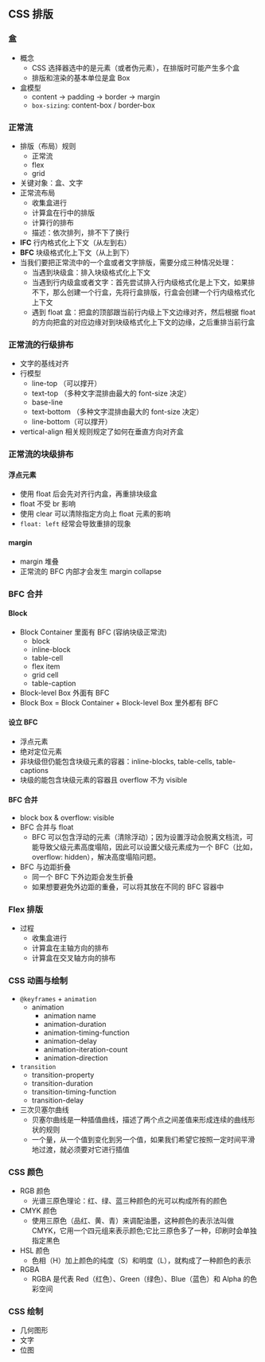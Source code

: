 ## CSS 排版

### 盒

- 概念
  - CSS 选择器选中的是元素（或者伪元素），在排版时可能产生多个盒
  - 排版和渲染的基本单位是盒 Box
- 盒模型
  - content -> padding -> border -> margin
  - `box-sizing`: content-box / border-box

### 正常流

- 排版（布局）规则
  - 正常流
  - flex
  - grid
- 关键对象：盒、文字
- 正常流布局
  - 收集盒进行
  - 计算盒在行中的排版
  - 计算行的排布
  - 描述：依次排列，排不下了换行
- **IFC** 行内格式化上下文（从左到右）
- **BFC** 块级格式化上下文（从上到下）
- 当我们要把正常流中的一个盒或者文字排版，需要分成三种情况处理：
  - 当遇到块级盒：排入块级格式化上下文
  - 当遇到行内级盒或者文字：首先尝试排入行内级格式化是上下文，如果排不下，那么创建一个行盒，先将行盒排版，行盒会创建一个行内级格式化上下文
  - 遇到 float 盒：把盒的顶部跟当前行内级上下文边缘对齐，然后根据 float 的方向把盒的对应边缘对到块级格式化上下文的边缘，之后重排当前行盒

### 正常流的行级排布

- 文字的基线对齐
- 行模型
  - line-top （可以撑开）
  - text-top （多种文字混排由最大的 font-size 决定）
  - base-line
  - text-bottom （多种文字混排由最大的 font-size 决定）
  - line-bottom（可以撑开）
- vertical-align 相关规则规定了如何在垂直方向对齐盒

### 正常流的块级排布

#### 浮点元素

- 使用 float 后会先对齐行内盒，再重排块级盒
- float 不受 br 影响
- 使用 clear 可以清除指定方向上 float 元素的影响
- `float: left` 经常会导致重排的现象

#### margin

- margin 堆叠
- 正常流的 BFC 内部才会发生 margin collapse

### BFC 合并

#### Block

- Block Container 里面有 BFC (容纳块级正常流)
  - block
  - inline-block
  - table-cell
  - flex item
  - grid cell
  - table-caption
- Block-level Box 外面有 BFC
- Block Box = Block Container + Block-level Box 里外都有 BFC

#### 设立 BFC

- 浮点元素
- 绝对定位元素
- 非块级但仍能包含块级元素的容器：inline-blocks, table-cells, table-captions
- 块级的能包含块级元素的容器且 overflow 不为 visible

#### BFC 合并

- block box & overflow: visible
- BFC 合并与 float
  - BFC 可以包含浮动的元素（清除浮动）；因为设置浮动会脱离文档流，可能导致父级元素高度塌陷，因此可以设置父级元素成为一个 BFC（比如，overflow: hidden），解决高度塌陷问题。
- BFC 与边距折叠
  - 同一个 BFC 下外边距会发生折叠
  - 如果想要避免外边距的重叠，可以将其放在不同的 BFC 容器中

### Flex 排版

- 过程
  - 收集盒进行
  - 计算盒在主轴方向的排布
  - 计算盒在交叉轴方向的排布

### CSS 动画与绘制

- `@keyframes` + `animation`
  - animation
    - animation name
    - animation-duration
    - animation-timing-function
    - animation-delay
    - animation-iteration-count
    - animation-direction
- `transition`
  - transition-property
  - transition-duration
  - transition-timing-function
  - transition-delay
- 三次贝塞尔曲线
  - 贝塞尔曲线是一种插值曲线，描述了两个点之间差值来形成连续的曲线形状的规则
  - 一个量，从一个值到变化到另一个值，如果我们希望它按照一定时间平滑地过渡，就必须要对它进行插值

### CSS 颜色

- RGB 颜色
  - 光谱三原色理论：红、绿、蓝三种颜色的光可以构成所有的颜色
- CMYK 颜色
  - 使用三原色（品红、黄、青）来调配油墨，这种颜色的表示法叫做 CMYK，它用一个四元组来表示颜色;它比三原色多了一种，印刷时会单独指定黑色
- HSL 颜色
  - 色相（H）加上颜色的纯度（S）和明度（L），就构成了一种颜色的表示
- RGBA
  - RGBA 是代表 Red（红色）、Green（绿色）、Blue（蓝色）和 Alpha 的色彩空间

### CSS 绘制

- 几何图形
- 文字
- 位图

